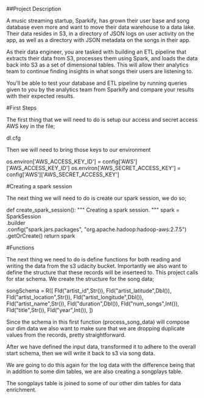 ##Project Description

A music streaming startup, Sparkify, has grown their user base and song database even more and want to move their data warehouse to a data lake. Their data resides in S3, in a directory of JSON logs on user activity on the app, as well as a directory with JSON metadata on the songs in their app.

As their data engineer, you are tasked with building an ETL pipeline that extracts their data from S3, processes them using Spark, and loads the data back into S3 as a set of dimensional tables. This will allow their analytics team to continue finding insights in what songs their users are listening to.

You'll be able to test your database and ETL pipeline by running queries given to you by the analytics team from Sparkify and compare your results with their expected results.

#First Steps

The first thing that we will need to do is setup our access and secret access AWS key in the file;

dl.cfg

Then we will need to bring those keys to our environment

os.environ['AWS_ACCESS_KEY_ID'] =  config['AWS']['AWS_ACCESS_KEY_ID']
os.environ['AWS_SECRET_ACCESS_KEY'] = config['AWS']['AWS_SECRET_ACCESS_KEY']


#Creating a spark session


The next thing we will need to do is create our spark session, we do so;

def create_spark_session():
    """
    Creating a spark session.
    """
    spark = SparkSession \
        .builder \
        .config("spark.jars.packages", "org.apache.hadoop:hadoop-aws:2.7.5") \
        .getOrCreate()
    return spark


#Functions

The next thing we need to do is define functions for both reading and writing the data from the s3 udacity bucket. Importantly we also want to define the structure that these records will be inserteed to. This project calls for star schema. We create the structure for the song data;

songSchema = R([
        Fld("artist_id",Str()),
        Fld("artist_latitude",Dbl()),
        Fld("artist_location",Str()),
        Fld("artist_longitude",Dbl()),
        Fld("artist_name",Str()),
        Fld("duration",Dbl()),
        Fld("num_songs",Int()),
        Fld("title",Str()),
        Fld("year",Int()),
    ])



Since the schema in this first function (process_song_data) will compose our dim data we also want to make sure that we are dropping duplicate values from the records, pretty straightforward.

After we have defined the input data, transformed it to adhere to the overall start schema, then we will write it back to s3 via song data.

We are going to do this again for the log data with the difference being that in addition to some dim tables, we are also creating a songplays table.

The songplays table is joined to some of our other dim tables for data enrichment.
